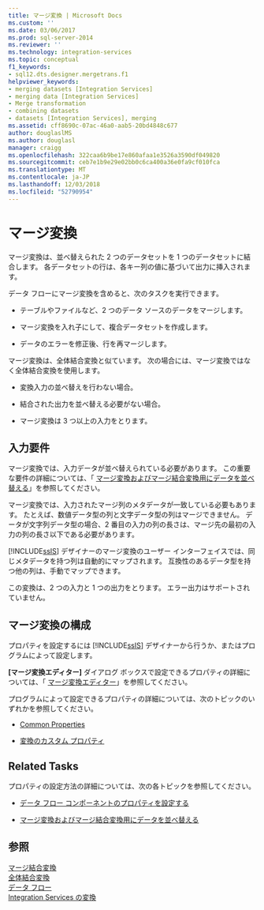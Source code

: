 ```yaml
---
title: マージ変換 | Microsoft Docs
ms.custom: ''
ms.date: 03/06/2017
ms.prod: sql-server-2014
ms.reviewer: ''
ms.technology: integration-services
ms.topic: conceptual
f1_keywords:
- sql12.dts.designer.mergetrans.f1
helpviewer_keywords:
- merging datasets [Integration Services]
- merging data [Integration Services]
- Merge transformation
- combining datasets
- datasets [Integration Services], merging
ms.assetid: cff8690c-07ac-46a0-aab5-20bd4848c677
author: douglaslMS
ms.author: douglasl
manager: craigg
ms.openlocfilehash: 322caa6b9be17e860afaa1e3526a3590df049820
ms.sourcegitcommit: ceb7e1b9e29e02bb0c6ca400a36e0fa9cf010fca
ms.translationtype: MT
ms.contentlocale: ja-JP
ms.lasthandoff: 12/03/2018
ms.locfileid: "52790954"
---
```

# <a name="merge-transformation"></a>マージ変換
  マージ変換は、並べ替えられた 2 つのデータセットを 1 つのデータセットに結合します。 各データセットの行は、各キー列の値に基づいて出力に挿入されます。  
  
 データ フローにマージ変換を含めると、次のタスクを実行できます。  
  
-   テーブルやファイルなど、2 つのデータ ソースのデータをマージします。  
  
-   マージ変換を入れ子にして、複合データセットを作成します。  
  
-   データのエラーを修正後、行を再マージします。  
  
 マージ変換は、全体結合変換と似ています。 次の場合には、マージ変換ではなく全体結合変換を使用します。  
  
-   変換入力の並べ替えを行わない場合。  
  
-   結合された出力を並べ替える必要がない場合。  
  
-   マージ変換は 3 つ以上の入力をとります。  
  
## <a name="input-requirements"></a>入力要件  
 マージ変換では、入力データが並べ替えられている必要があります。 この重要な要件の詳細については、「 [マージ変換およびマージ結合変換用にデータを並べ替える](sort-data-for-the-merge-and-merge-join-transformations.md)」を参照してください。  
  
 マージ変換では、入力されたマージ列のメタデータが一致している必要もあります。 たとえば、数値データ型の列と文字データ型の列はマージできません。 データが文字列データ型の場合、2 番目の入力の列の長さは、マージ先の最初の入力の列の長さ以下である必要があります。  
  
 [!INCLUDE[ssIS](../../../includes/ssis-md.md)] デザイナーのマージ変換のユーザー インターフェイスでは、同じメタデータを持つ列は自動的にマップされます。 互換性のあるデータ型を持つ他の列は、手動でマップできます。  
  
 この変換は、2 つの入力と 1 つの出力をとります。 エラー出力はサポートされていません。  
  
## <a name="configuration-of-the-merge-transformation"></a>マージ変換の構成  
 プロパティを設定するには [!INCLUDE[ssIS](../../../includes/ssis-md.md)] デザイナーから行うか、またはプログラムによって設定します。  
  
 **[マージ変換エディター]** ダイアログ ボックスで設定できるプロパティの詳細については、「 [マージ変換エディター](../../merge-transformation-editor.md)」を参照してください。  
  
 プログラムによって設定できるプロパティの詳細については、次のトピックのいずれかを参照してください。  
  
-   [Common Properties](../../common-properties.md)  
  
-   [変換のカスタム プロパティ](transformation-custom-properties.md)  
  
## <a name="related-tasks"></a>Related Tasks  
 プロパティの設定方法の詳細については、次の各トピックを参照してください。  
  
-   [データ フロー コンポーネントのプロパティを設定する](../set-the-properties-of-a-data-flow-component.md)  
  
-   [マージ変換およびマージ結合変換用にデータを並べ替える](sort-data-for-the-merge-and-merge-join-transformations.md)  
  
## <a name="see-also"></a>参照  
 [マージ結合変換](merge-join-transformation.md)   
 [全体結合変換](union-all-transformation.md)   
 [データ フロー](../data-flow.md)   
 [Integration Services の変換](integration-services-transformations.md)  
  
  
